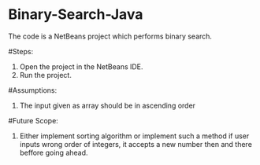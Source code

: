 # Binary-Search-Java
The code is a NetBeans project which performs binary search.

#Steps:
1. Open the project in the NetBeans IDE.
2. Run the project.

#Assumptions:
1. The input given as array should be in ascending order

#Future Scope:
1. Either implement sorting algorithm or implement such a method if user inputs wrong order of integers, it accepts a new number then and there beffore going ahead.
